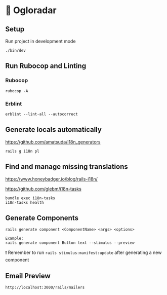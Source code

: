 # 📡 Ogloradar

## Setup
Run project in development mode
```
./bin/dev
```

## Run Rubocop and Linting
### Rubocop
```
rubocop -A
```
### Erblint
```
erblint --lint-all --autocorrect
```

## Generate locals automatically
https://github.com/amatsuda/i18n_generators
```
rails g i18n pl
```

## Find and manage missing translations
https://www.honeybadger.io/blog/rails-i18n/

https://github.com/glebm/i18n-tasks
```
bundle exec i18n-tasks
i18n-tasks health
```

## Generate Components
```
rails generate component <ComponentName> <args> <options>

Example:
rails generate component Button text --stimulus --preview
```
❗ Remember to run
`rails stimulus:manifest:update`
after generating a new component

## Email Preview
```
http://localhost:3000/rails/mailers
```

